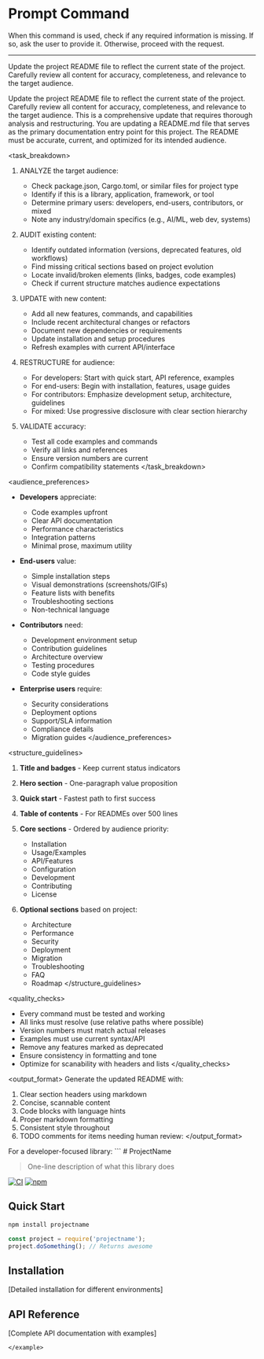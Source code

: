 # Prompt Command

When this command is used, check if any required information is missing. If so, ask the user to provide it. Otherwise, proceed with the request.

---

Update the project README file to reflect the current state of the project. Carefully review all content for accuracy, completeness, and relevance to the target audience.

<instruction>
Update the project README file to reflect the current state of the project. Carefully review all content for accuracy, completeness, and relevance to the target audience. This is a comprehensive update that requires thorough analysis and restructuring.
</instruction>

<context>
You are updating a README.md file that serves as the primary documentation entry point for this project. The README must be accurate, current, and optimized for its intended audience.
</context>

<task_breakdown>
1. ANALYZE the target audience:
   - Check package.json, Cargo.toml, or similar files for project type
   - Identify if this is a library, application, framework, or tool
   - Determine primary users: developers, end-users, contributors, or mixed
   - Note any industry/domain specifics (e.g., AI/ML, web dev, systems)

2. AUDIT existing content:
   - Identify outdated information (versions, deprecated features, old workflows)
   - Find missing critical sections based on project evolution
   - Locate invalid/broken elements (links, badges, code examples)
   - Check if current structure matches audience expectations

3. UPDATE with new content:
   - Add all new features, commands, and capabilities
   - Include recent architectural changes or refactors
   - Document new dependencies or requirements
   - Update installation and setup procedures
   - Refresh examples with current API/interface

4. RESTRUCTURE for audience:
   - For developers: Start with quick start, API reference, examples
   - For end-users: Begin with installation, features, usage guides
   - For contributors: Emphasize development setup, architecture, guidelines
   - For mixed: Use progressive disclosure with clear section hierarchy

5. VALIDATE accuracy:
   - Test all code examples and commands
   - Verify all links and references
   - Ensure version numbers are current
   - Confirm compatibility statements
</task_breakdown>

<audience_preferences>
- **Developers** appreciate:
  - Code examples upfront
  - Clear API documentation
  - Performance characteristics
  - Integration patterns
  - Minimal prose, maximum utility

- **End-users** value:
  - Simple installation steps
  - Visual demonstrations (screenshots/GIFs)
  - Feature lists with benefits
  - Troubleshooting sections
  - Non-technical language

- **Contributors** need:
  - Development environment setup
  - Contribution guidelines
  - Architecture overview
  - Testing procedures
  - Code style guides

- **Enterprise users** require:
  - Security considerations
  - Deployment options
  - Support/SLA information
  - Compliance details
  - Migration guides
</audience_preferences>

<structure_guidelines>
1. **Title and badges** - Keep current status indicators
2. **Hero section** - One-paragraph value proposition
3. **Quick start** - Fastest path to first success
4. **Table of contents** - For READMEs over 500 lines
5. **Core sections** - Ordered by audience priority:
   - Installation
   - Usage/Examples
   - API/Features
   - Configuration
   - Development
   - Contributing
   - License

6. **Optional sections** based on project:
   - Architecture
   - Performance
   - Security
   - Deployment
   - Migration
   - Troubleshooting
   - FAQ
   - Roadmap
</structure_guidelines>

<quality_checks>
- Every command must be tested and working
- All links must resolve (use relative paths where possible)
- Version numbers must match actual releases
- Examples must use current syntax/API
- Remove any features marked as deprecated
- Ensure consistency in formatting and tone
- Optimize for scanability with headers and lists
</quality_checks>

<output_format>
Generate the updated README with:
1. Clear section headers using markdown
2. Concise, scannable content
3. Code blocks with language hints
4. Proper markdown formatting
5. Consistent style throughout
6. TODO comments for items needing human review: <!-- TODO: Verify version number -->
</output_format>

<example>
For a developer-focused library:
```
# ProjectName

> One-line description of what this library does

[![CI](badge-url)](ci-url) [![npm](badge-url)](npm-url)

## Quick Start

```bash
npm install projectname
```

```javascript
const project = require('projectname');
project.doSomething(); // Returns awesome
```

## Installation

[Detailed installation for different environments]

## API Reference

[Complete API documentation with examples]

<!-- TODO: Verify if advanced-feature is still experimental -->
```
</example>
